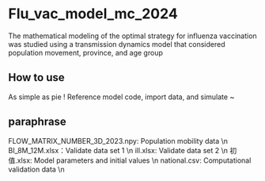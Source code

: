 # Flu_vac_model_mc_2024
  The mathematical modeling of the optimal strategy for influenza vaccination was studied using a transmission dynamics model that considered population movement, province, and age group

## How to use
As simple as pie !
Reference model code, import data, and simulate ~

## paraphrase
FLOW_MATRIX_NUMBER_3D_2023.npy: Population mobility data \n
BI_8M_12M.xlsx：Validate data set 1 \n
ill.xlsx: Validate data set 2 \n
初值.xlsx: Model parameters and initial values \n
national.csv: Computational validation data \n
